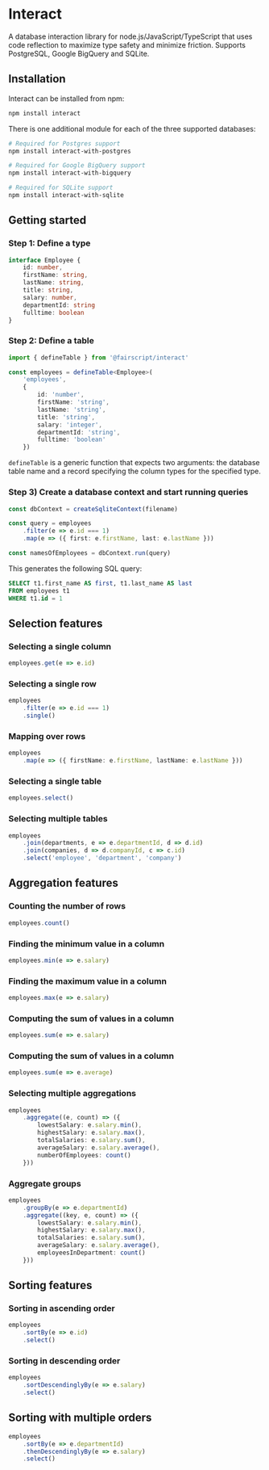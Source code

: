 # Interact

A database interaction library for node.js/JavaScript/TypeScript that uses code reflection to maximize type safety and minimize friction. Supports PostgreSQL, Google BigQuery and SQLite.

## Installation

Interact can be installed from npm:

```sh
npm install interact
```

There is one additional module for each of the three supported databases: 

```sh
# Required for Postgres support
npm install interact-with-postgres

# Required for Google BigQuery support
npm install interact-with-bigquery

# Required for SQLite support
npm install interact-with-sqlite
```

## Getting started

### Step 1: Define a type

```typescript
interface Employee {
    id: number,
    firstName: string,
    lastName: string,
    title: string,
    salary: number,
    departmentId: string
    fulltime: boolean
}
```

### Step 2: Define a table

```typescript
import { defineTable } from '@fairscript/interact'

const employees = defineTable<Employee>(
    'employees',
    {
        id: 'number',
        firstName: 'string',
        lastName: 'string',
        title: 'string',
        salary: 'integer',
        departmentId: 'string',
        fulltime: 'boolean'
    })
```
`defineTable` is a generic function that expects two arguments: the database table name and a record specifying the column types for the specified type.

### Step 3) Create a database context and start running queries

```typescript
const dbContext = createSqliteContext(filename)

const query = employees
    .filter(e => e.id === 1)
    .map(e => ({ first: e.firstName, last: e.lastName }))

const namesOfEmployees = dbContext.run(query)
```

This generates the following SQL query:

```sql
SELECT t1.first_name AS first, t1.last_name AS last
FROM employees t1
WHERE t1.id = 1
```

## Selection features

### Selecting a single column

```typescript
employees.get(e => e.id)
```

### Selecting a single row

```typescript
employees
    .filter(e => e.id === 1)
    .single()
```

### Mapping over rows

```typescript
employees
	.map(e => ({ firstName: e.firstName, lastName: e.lastName }))
```

### Selecting a single table

```typescript
employees.select()
```

### Selecting multiple tables

```typescript
employees
    .join(departments, e => e.departmentId, d => d.id)
    .join(companies, d => d.companyId, c => c.id)
    .select('employee', 'department', 'company')
```

## Aggregation features

### Counting the number of rows

```typescript
employees.count()
```

### Finding the minimum value in a column

```typescript
employees.min(e => e.salary)
```

### Finding the maximum value in a column

```typescript
employees.max(e => e.salary)
```

### Computing the sum of values in a column

```typescript
employees.sum(e => e.salary)
```

### Computing the sum of values in a column

```typescript
employees.sum(e => e.average)
```

### Selecting multiple aggregations

```typescript
employees
    .aggregate((e, count) => ({
        lowestSalary: e.salary.min(),
        highestSalary: e.salary.max(),
        totalSalaries: e.salary.sum(),
        averageSalary: e.salary.average(),
        numberOfEmployees: count()
    }))
```

### Aggregate groups

```typescript
employees
    .groupBy(e => e.departmentId)
    .aggregate((key, e, count) => ({
        lowestSalary: e.salary.min(),
        highestSalary: e.salary.max(),
        totalSalaries: e.salary.sum(),
        averageSalary: e.salary.average(),
        employeesInDepartment: count()
    }))
```

## Sorting features

### Sorting in ascending order

```typescript
employees
    .sortBy(e => e.id)
    .select()
```

### Sorting in descending order

```typescript
employees
    .sortDescendinglyBy(e => e.salary)
    .select()
```

## Sorting with multiple orders

```typescript
employees
    .sortBy(e => e.departmentId)
    .thenDescendinglyBy(e => e.salary)
    .select()
```

